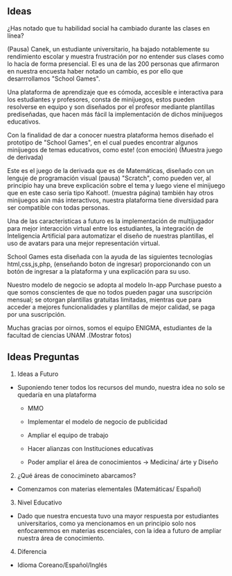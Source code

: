 ## Ideas

¿Has notado que tu habilidad social ha cambiado durante las clases en línea? 

(Pausa)
Canek, un estudiante universitario, ha bajado notablemente su rendimiento escolar y muestra frustración por no entender sus clases como lo hacía de forma presencial. El es una de las 200 personas que afirmaron en nuestra encuesta haber notado un cambio, es por ello que desarrrollamos "School Games".

Una plataforma de aprendizaje que es cómoda, accesible e interactiva para los estudiantes y profesores, consta de minijuegos, estos pueden resolverse en equipo y son diseñados por el profesor mediante plantillas prediseñadas, que hacen más fácil la implementación de dichos minijuegos educativos.

Con la finalidad de dar a conocer nuestra plataforma hemos diseñado el prototipo de "School Games", en el cual puedes encontrar algunos minijuegos de temas educativos, como este! (con emoción)
(Muestra juego de derivada)

Este es el juego de la derivada que es de Matemáticas, diseñado con un lenguje de programación visual (pausa) "Scratch", como pueden ver, al principio hay una breve explicación sobre el tema y luego viene el minijuego que en este caso sería tipo Kahoot!. (muestra página) también hay otros minijuegos aún más interactivos, nuestra plataforma tiene diversidad para ser compatible con todas personas.

Una de las caracteristicas a futuro es la implementación de multijugador para mejor interacción virtual entre los estudiantes, la integración de Inteligencia Artificial para automatizar el diseño de nuestras plantillas, el uso de avatars para una mejor representación virtual.

School Games esta diseñada con la ayuda de las siguientes tecnologías html,css,js,php, (enseñando boton de ingresar) proporcionando con un botón de ingresar a la plataforma y una explicación para su uso.

Nuestro modelo de negocio se adopta al modelo In-app Purchase puesto a que somos conscientes de que no todos pueden pagar una suscripción mensual; se otorgan plantillas gratuitas limitadas, mientras que para acceder a mejores funcionalidades y plantillas de mejor calidad, se paga por una suscripción.

Muchas gracias por oirnos,  somos el equipo ENIGMA, estudiantes de la facultad de ciencias UNAM .(Mostrar fotos)


## Ideas Preguntas

1. Ideas  a Futuro 

- Suponiendo tener todos los recursos del mundo, nuestra idea no solo se quedaría en una plataforma

    - MMO
    
    - Implementar el modelo de negocio de publicidad 
    
    - Ampliar el equipo de trabajo 
    
    - Hacer alianzas con Instituciones educativas 
    
    - Poder ampliar el área de conocimientos -> Medicina/ árte y Diseño  

2. ¿Qué áreas de conocimineto abarcamos?

- Comenzamos con materias elementales (Matemáticas/ Español) 

3. Nivel Educativo 

- Dado que nuestra encuesta tuvo una mayor respuesta por estudiantes universitarios, como ya mencionamos en un principio solo nos enfocaremmos en materias escenciales, con la idea a futuro de ampliar nuestra área de conocimiento.

4. Diferencia

- Idioma Coreano/Español/Inglés
